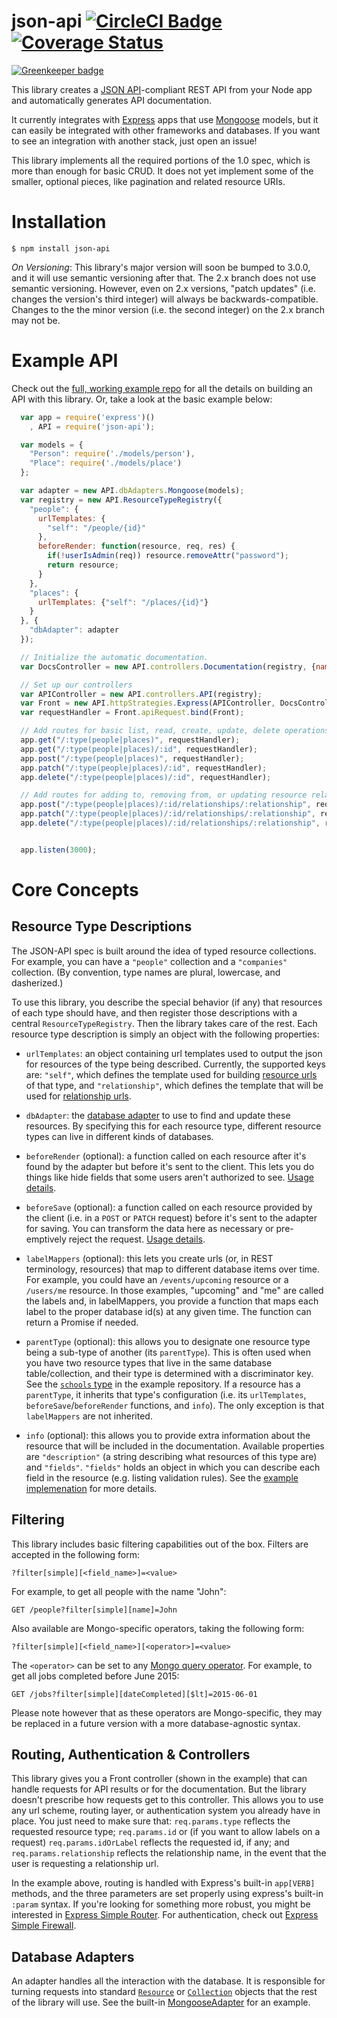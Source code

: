 json-api [![CircleCI Badge](https://circleci.com/gh/ethanresnick/json-api.png?0d6d9ba9db7f15eb6363c6fd93408526bef06035&style=shield)](https://circleci.com/gh/ethanresnick/json-api) [![Coverage Status](https://coveralls.io/repos/ethanresnick/json-api/badge.svg?branch=master&service=github)](https://coveralls.io/github/ethanresnick/json-api?branch=master)
========

[![Greenkeeper badge](https://badges.greenkeeper.io/ethanresnick/json-api.svg)](https://greenkeeper.io/)

This library creates a [JSON API](http://jsonapi.org/)-compliant REST API from your Node app and automatically generates API documentation.

It currently integrates with [Express](http://expressjs.com/) apps that use [Mongoose](http://mongoosejs.com/) models, but it can easily be integrated with other frameworks and databases. If you want to see an integration with another stack, just open an issue!

This library implements all the required portions of the 1.0 spec, which is more than enough for basic CRUD. It does not yet implement some of the smaller, optional pieces, like pagination and related resource URIs.

# Installation
```$ npm install json-api```

*On Versioning*: This library's major version will soon be bumped to 3.0.0, and it will use semantic versioning after that. The 2.x branch does not use semantic versioning. However, even on 2.x versions, "patch updates" (i.e. changes the version's third integer) will always be backwards-compatible. Changes to the the minor version (i.e. the second integer) on the 2.x branch may not be.

# Example API
Check out the [full, working example repo](http://github.com/ethanresnick/json-api-example) for all the details on building an API with this library. Or, take a look at the basic example below:

```javascript
  var app = require('express')()
    , API = require('json-api');

  var models = {
    "Person": require('./models/person'),
    "Place": require('./models/place')
  };

  var adapter = new API.dbAdapters.Mongoose(models);
  var registry = new API.ResourceTypeRegistry({
    "people": {
      urlTemplates: {
        "self": "/people/{id}"
      },
      beforeRender: function(resource, req, res) {
        if(!userIsAdmin(req)) resource.removeAttr("password");
        return resource;
      }
    },
    "places": {
      urlTemplates: {"self": "/places/{id}"}
    }
  }, {
    "dbAdapter": adapter
  });

  // Initialize the automatic documentation.
  var DocsController = new API.controllers.Documentation(registry, {name: 'Example API'});

  // Set up our controllers
  var APIController = new API.controllers.API(registry);
  var Front = new API.httpStrategies.Express(APIController, DocsController);
  var requestHandler = Front.apiRequest.bind(Front);

  // Add routes for basic list, read, create, update, delete operations
  app.get("/:type(people|places)", requestHandler);
  app.get("/:type(people|places)/:id", requestHandler);
  app.post("/:type(people|places)", requestHandler);
  app.patch("/:type(people|places)/:id", requestHandler);
  app.delete("/:type(people|places)/:id", requestHandler);

  // Add routes for adding to, removing from, or updating resource relationships
  app.post("/:type(people|places)/:id/relationships/:relationship", requestHandler);
  app.patch("/:type(people|places)/:id/relationships/:relationship", requestHandler);
  app.delete("/:type(people|places)/:id/relationships/:relationship", requestHandler);


  app.listen(3000);
  ```

# Core Concepts
## Resource Type Descriptions <a name="resource-type-descriptions"></a>
The JSON-API spec is built around the idea of typed resource collections. For example, you can have a `"people"` collection and a `"companies"` collection. (By convention, type names are plural, lowercase, and dasherized.)

To use this library, you describe the special behavior (if any) that resources of each type should have, and then register those descriptions with a central `ResourceTypeRegistry`. Then the library takes care of the rest. Each resource type description is simply an object with the following properties:

- `urlTemplates`: an object containing url templates used to output the json for resources of the type being described. Currently, the supported keys are: `"self"`, which defines the template used for building [resource urls](http://jsonapi.org/format/#document-structure-resource-urls) of that type, and `"relationship"`, which defines the template that will be used for [relationship urls](http://jsonapi.org/format/#fetching-relationships).
- `dbAdapter`: the [database adapter](#database-adapters) to use to find and update these resources. By specifying this for each resource type, different resource types can live in different kinds of databases.

- <a name="before-render"></a>`beforeRender` (optional): a function called on each resource after it's found by the adapter but before it's sent to the client. This lets you do things like hide fields that some users aren't authorized to see. [Usage details](https://github.com/ethanresnick/json-api-example/blob/master/src/resource-descriptions/people.js#L7).

- <a name="before-save"></a>`beforeSave` (optional): a function called on each resource provided by the client (i.e. in a `POST` or `PATCH` request) before it's sent to the adapter for saving. You can transform the data here as necessary or pre-emptively reject the request. [Usage details](https://github.com/ethanresnick/json-api-example/blob/master/src/resource-descriptions/people.js#L25).

- <a name="labels"></a>`labelMappers` (optional): this lets you create urls (or, in REST terminology, resources) that map to different database items over time. For example, you could have an `/events/upcoming` resource or a `/users/me` resource. In those examples, "upcoming" and "me" are called the labels and, in labelMappers, you provide a function that maps each label to the proper database id(s) at any given time. The function can return a Promise if needed.

- <a name="parentType"></a>`parentType` (optional): this allows you to designate one resource type being a sub-type of another (its `parentType`). This is often used when you have two resource types that live in the same database table/collection, and their type is determined with a discriminator key. See the [`schools` type](https://github.com/ethanresnick/json-api-example/blob/master/src/resource-descriptions/schools.js#L2) in the example repository. If a resource has a `parentType`, it inherits that type's configuration (i.e. its `urlTemplates`, `beforeSave`/`beforeRender` functions, and `info`). The only exception is that `labelMappers` are not inherited.

-  <a name="info"></a>`info` (optional): this allows you to provide extra information about the resource that will be included in the documentation. Available properties are `"description"` (a string describing what resources of this type are) and `"fields"`. `"fields"` holds an object in which you can describe each field in the resource (e.g. listing validation rules). See the [example implemenation](https://github.com/ethanresnick/json-api-example/blob/master/src/resource-descriptions/schools.js) for more details.

## Filtering
This library includes basic filtering capabilities out of the box. Filters are accepted in the following form:
```
?filter[simple][<field_name>]=<value>
```
For example, to get all people with the name "John":
```
GET /people?filter[simple][name]=John
```
Also available are Mongo-specific operators, taking the following form:
```
?filter[simple][<field_name>][<operator>]=<value>
```
The `<operator>` can be set to any [Mongo query operator](http://docs.mongodb.org/manual/reference/operator/query/). For example, to get all jobs completed before June 2015:
```
GET /jobs?filter[simple][dateCompleted][$lt]=2015-06-01
```
Please note however that as these operators are Mongo-specific, they may be replaced in a future version with a more database-agnostic syntax.

## Routing, Authentication & Controllers
This library gives you a Front controller (shown in the example) that can handle requests for API results or for the documentation. But the library doesn't prescribe how requests get to this controller. This allows you to use any url scheme, routing layer, or authentication system you already have in place. You just need to make sure that: `req.params.type` reflects the requested resource type; `req.params.id` or (if you want to allow labels on a request) `req.params.idOrLabel` reflects the requested id, if any; and `req.params.relationship` reflects the relationship name, in the event that the user is requesting a relationship url.

In the example above, routing is handled with Express's built-in `app[VERB]` methods, and the three parameters are set properly using express's built-in `:param` syntax. If you're looking for something more robust, you might be interested in [Express Simple Router](https://github.com/ethanresnick/express-simple-router). For authentication, check out [Express Simple Firewall](https://github.com/ethanresnick/express-simple-firewall).

## Database Adapters
An adapter handles all the interaction with the database. It is responsible for turning requests into standard [`Resource`](https://github.com/ethanresnick/json-api/blob/master/src/types/Resource.js) or [`Collection`](https://github.com/ethanresnick/json-api/blob/master/src/types/Collection.js) objects that the rest of the library will use. See the built-in [MongooseAdapter](https://github.com/ethanresnick/json-api/blob/master/src/db-adapters/Mongoose/MongooseAdapter.js) for an example.
